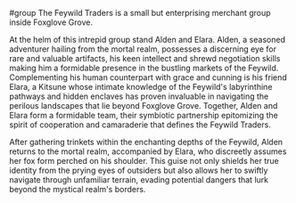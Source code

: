 #group
The Feywild Traders is a small but enterprising merchant group inside Foxglove Grove.

At the helm of this intrepid group stand Alden and Elara. Alden, a seasoned adventurer hailing from the mortal realm, possesses a discerning eye for rare and valuable artifacts, his keen intellect and shrewd negotiation skills making him a formidable presence in the bustling markets of the Feywild. Complementing his human counterpart with grace and cunning is his friend Elara, a Kitsune whose intimate knowledge of the Feywild's labyrinthine pathways and hidden enclaves has proven invaluable in navigating the perilous landscapes that lie beyond Foxglove Grove.
Together, Alden and Elara form a formidable team, their symbiotic partnership epitomizing the spirit of cooperation and camaraderie that defines the Feywild Traders.

After gathering trinkets within the enchanting depths of the Feywild, Alden returns to the mortal realm, accompanied by Elara, who discreetly assumes her fox form perched on his shoulder.
This guise not only shields her true identity from the prying eyes of outsiders but also allows her to swiftly navigate through unfamiliar terrain, evading potential dangers that lurk beyond the mystical realm's borders.